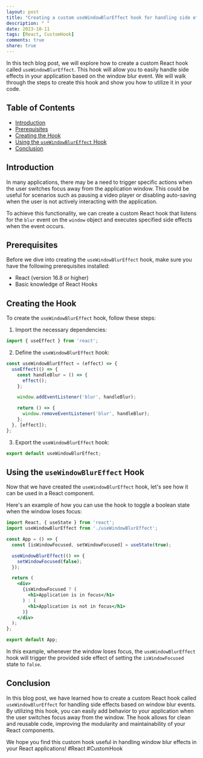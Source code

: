 ```yaml
---
layout: post
title: "Creating a custom useWindowBlurEffect hook for handling side effects based on window blur"
description: " "
date: 2023-10-11
tags: [React, CustomHook]
comments: true
share: true
---
```


In this tech blog post, we will explore how to create a custom React hook called `useWindowBlurEffect`. This hook will allow you to easily handle side effects in your application based on the window blur event. We will walk through the steps to create this hook and show you how to utilize it in your code.

## Table of Contents
- [Introduction](#introduction)
- [Prerequisites](#prerequisites)
- [Creating the Hook](#creating-the-hook)
- [Using the `useWindowBlurEffect` Hook](#using-the-usewindowblureffect-hook)
- [Conclusion](#conclusion)

## Introduction

In many applications, there may be a need to trigger specific actions when the user switches focus away from the application window. This could be useful for scenarios such as pausing a video player or disabling auto-saving when the user is not actively interacting with the application.

To achieve this functionality, we can create a custom React hook that listens for the `blur` event on the `window` object and executes specified side effects when the event occurs.

## Prerequisites

Before we dive into creating the `useWindowBlurEffect` hook, make sure you have the following prerequisites installed:

- React (version 16.8 or higher) 
- Basic knowledge of React Hooks

## Creating the Hook

To create the `useWindowBlurEffect` hook, follow these steps:

1. Import the necessary dependencies:

```jsx
import { useEffect } from 'react';
```

2. Define the `useWindowBlurEffect` hook:

```jsx
const useWindowBlurEffect = (effect) => {
  useEffect(() => {
    const handleBlur = () => {
      effect();
    };

    window.addEventListener('blur', handleBlur);

    return () => {
      window.removeEventListener('blur', handleBlur);
    };
  }, [effect]);
};
```

3. Export the `useWindowBlurEffect` hook:

```jsx
export default useWindowBlurEffect;
```

## Using the `useWindowBlurEffect` Hook

Now that we have created the `useWindowBlurEffect` hook, let's see how it can be used in a React component. 

Here's an example of how you can use the hook to toggle a boolean state when the window loses focus:

```jsx
import React, { useState } from 'react';
import useWindowBlurEffect from './useWindowBlurEffect';

const App = () => {
  const [isWindowFocused, setWindowFocused] = useState(true);

  useWindowBlurEffect(() => {
    setWindowFocused(false);
  });

  return (
    <div>
      {isWindowFocused ? (
        <h1>Application is in focus</h1>
      ) : (
        <h1>Application is not in focus</h1>
      )}
    </div>
  );
};

export default App;
```

In this example, whenever the window loses focus, the `useWindowBlurEffect` hook will trigger the provided side effect of setting the `isWindowFocused` state to `false`. 

## Conclusion

In this blog post, we have learned how to create a custom React hook called `useWindowBlurEffect` for handling side effects based on window blur events. By utilizing this hook, you can easily add behavior to your application when the user switches focus away from the window. The hook allows for clean and reusable code, improving the modularity and maintainability of your React components.

We hope you find this custom hook useful in handling window blur effects in your React applications! #React #CustomHook